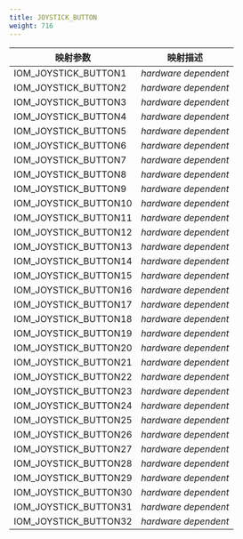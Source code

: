 ```yaml
---
title: JOYSTICK_BUTTON
weight: 716
---
```


| 映射参数         | 映射描述    |
| ----------------------- | -------------------- |
| IOM\_JOYSTICK\_BUTTON1  | *hardware dependent* |
| IOM\_JOYSTICK\_BUTTON2  | *hardware dependent* |
| IOM\_JOYSTICK\_BUTTON3  | *hardware dependent* |
| IOM\_JOYSTICK\_BUTTON4  | *hardware dependent* |
| IOM\_JOYSTICK\_BUTTON5  | *hardware dependent* |
| IOM\_JOYSTICK\_BUTTON6  | *hardware dependent* |
| IOM\_JOYSTICK\_BUTTON7  | *hardware dependent* |
| IOM\_JOYSTICK\_BUTTON8  | *hardware dependent* |
| IOM\_JOYSTICK\_BUTTON9  | *hardware dependent* |
| IOM\_JOYSTICK\_BUTTON10 | *hardware dependent* |
| IOM\_JOYSTICK\_BUTTON11 | *hardware dependent* |
| IOM\_JOYSTICK\_BUTTON12 | *hardware dependent* |
| IOM\_JOYSTICK\_BUTTON13 | *hardware dependent* |
| IOM\_JOYSTICK\_BUTTON14 | *hardware dependent* |
| IOM\_JOYSTICK\_BUTTON15 | *hardware dependent* |
| IOM\_JOYSTICK\_BUTTON16 | *hardware dependent* |
| IOM\_JOYSTICK\_BUTTON17 | *hardware dependent* |
| IOM\_JOYSTICK\_BUTTON18 | *hardware dependent* |
| IOM\_JOYSTICK\_BUTTON19 | *hardware dependent* |
| IOM\_JOYSTICK\_BUTTON20 | *hardware dependent* |
| IOM\_JOYSTICK\_BUTTON21 | *hardware dependent* |
| IOM\_JOYSTICK\_BUTTON22 | *hardware dependent* |
| IOM\_JOYSTICK\_BUTTON23 | *hardware dependent* |
| IOM\_JOYSTICK\_BUTTON24 | *hardware dependent* |
| IOM\_JOYSTICK\_BUTTON25 | *hardware dependent* |
| IOM\_JOYSTICK\_BUTTON26 | *hardware dependent* |
| IOM\_JOYSTICK\_BUTTON27 | *hardware dependent* |
| IOM\_JOYSTICK\_BUTTON28 | *hardware dependent* |
| IOM\_JOYSTICK\_BUTTON29 | *hardware dependent* |
| IOM\_JOYSTICK\_BUTTON30 | *hardware dependent* |
| IOM\_JOYSTICK\_BUTTON31 | *hardware dependent* |
| IOM\_JOYSTICK\_BUTTON32 | *hardware dependent* |
